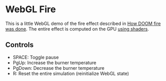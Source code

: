 # WebGL Fire

This is a little WebGL demo of the fire effect described in [How DOOM
fire was done][doom]. The entire effect is computed on the GPU [using
shaders][gol].

[doom]: http://fabiensanglard.net/doom_fire_psx/
[gol]: https://nullprogram.com/blog/2014/06/10/

## Controls

* SPACE: Toggle pause
* PgUp: Increase the burner temperature
* PgDown: Decrease the burner temperature
* R: Reset the entire simulation (reinitialize WebGL state)
